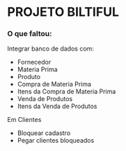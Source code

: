 # PROJETO BILTIFUL

<h3> O que faltou: </h3>
Integrar banco de dados com:<br>
<ul>
   <li>Fornecedor</li>
   <li>Materia Prima</li>
   <li>Produto</li>
   <li>Compra de Materia Prima</li>
   <li>Itens da Compra de Materia Prima</li>
   <li>Venda de Produtos</li>
   <li>Itens da Venda de Produtos</li>
</ul> 

Em Clientes
<ul>
   <li>Bloquear cadastro</li>
   <li>Pegar clientes bloqueados</li>
</ul> 
